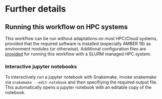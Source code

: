 
# Further details

## Running this workflow on HPC systems
This workflow can be run without adaptations on most HPC/Cloud systems, provided
that the required software is installed (especially AMBER 18) as environment
modules (or otherwise). Additional configuration files are 
[provided](../workflow/hpc) for running this workflow with a SLURM managed HPC
system.

### Interactive jupyter notebooks
To interactively run a jupyter notebook with Snakemake, invoke snakemake via
`snakemake --edit-notebook` and then specifiying the required output file. This
automatically opens a jupyter notebook with an editable copy of the notebook.